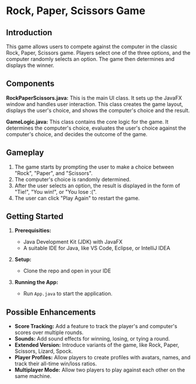 # Rock, Paper, Scissors Game

## Introduction

This game allows users to compete against the computer in the classic Rock, Paper, Scissors game. Players select one of the three options, and the computer randomly selects an option. The game then determines and displays the winner.

## Components

**RockPaperScissors.java:** This is the main UI class. It sets up the JavaFX window and handles user interaction. This class creates the game layout, displays the user's choice, and shows the computer's choice and the result.

**GameLogic.java:** This class contains the core logic for the game. It determines the computer's choice, evaluates the user's choice against the computer's choice, and decides the outcome of the game.

## Gameplay

1. The game starts by prompting the user to make a choice between "Rock", "Paper", and "Scissors".
2. The computer's choice is randomly determined.
3. After the user selects an option, the result is displayed in the form of "Tie!", "You win!", or "You lose :(".
4. The user can click "Play Again" to restart the game.

## Getting Started

1. **Prerequisities:**

   * Java Development Kit (JDK) with JavaFX
   * A suitable IDE for Java, like VS Code, Eclipse, or IntelliJ IDEA

2. **Setup:**

   * Clone the repo and open in your IDE

3. **Running the App:**

   * Run `App.java` to start the application.

## Possible Enhancements

* **Score Tracking:** Add a feature to track the player's and computer's scores over multiple rounds.
* **Sounds:** Add sound effects for winning, losing, or tying a round.
* **Extended Version:** Introduce variants of the game, like Rock, Paper, Scissors, Lizard, Spock.
* **Player Profiles:** Allow players to create profiles with avatars, names, and track their all-time win/loss ratios.
* **Multiplayer Mode:** Allow two players to play against each other on the same machine.
